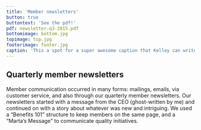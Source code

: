 ```yaml
---
title: 'Member newsletters'
button: true
buttontext: 'See the pdf!'
pdf: newsletter-q3-2015.pdf
bottomimage: bottom.jpg
topimage: top.jpg
footerimage: footer.jpg
caption: 'This a spot for a super awesome caption that Kelley can write.'
---
```


## Quarterly member newsletters
Member communication occurred in many forms: mailings, emails, via customer service, and also through our quarterly member newsletters. Our newsletters started with a message from the CEO (ghost-written by me) and continued on with a story about whatever was new and intriguing. We used a “Benefits 101” structure to keep members on the same page, and a “Marta’s Message” to communicate quality initiatives.